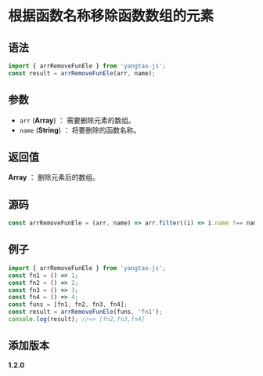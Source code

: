 # 根据函数名称移除函数数组的元素

## 语法

```js
import { arrRemoveFunEle } from 'yangtao-js';
const result = arrRemoveFunEle(arr, name);
```

## 参数

- `arr` (**Array**) ： 需要删除元素的数组。
- `name` (**String**) ： 将要删除的函数名称。

## 返回值

**Array** ： 删除元素后的数组。

## 源码

```js
const arrRemoveFunEle = (arr, name) => arr.filter((i) => i.name !== name);
```

## 例子

```js
import { arrRemoveFunEle } from 'yangtao-js';
const fn1 = () => 1;
const fn2 = () => 2;
const fn3 = () => 3;
const fn4 = () => 4;
const funs = [fn1, fn2, fn3, fn4];
const result = arrRemoveFunEle(funs, 'fn1');
console.log(result); //=> [fn2,fn3,fn4]
```

## 添加版本

**1.2.0**
